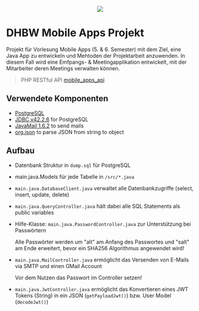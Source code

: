 <p align="center"><img src="http://www.dhbw-mannheim.de/fileadmin/templates/default/img/DHBW_d_MA_46mm_4c.svg"></p>

# DHBW Mobile Apps Projekt
Projekt für Vorlesung Mobile Apps (5. & 6. Semester) mit dem Ziel, eine Java App zu entwickeln und Mehtoden der Projektarbeit anzuwenden.
In diesem Fall wird eine Emfpangs- & Meetingapplikation entwickelt, mit der Mitarbeiter deren Meetings verwalten können.

> PHP RESTful API [mobile_apps_api](https://github.com/timof1308/mobile_apps_api)

## Verwendete Komponenten
- [PostgreSQL](https://www.postgresql.org/docs/)
- [JDBC v42.2.6](https://jdbc.postgresql.org/download.html) for PostgreSQL
- [JavaMail 1.6.2](https://github.com/javaee/javamail/releases) to send mails
- [org.json](https://github.com/stleary/JSON-java) to parse JSON from string to object

## Aufbau
- Datenbank Struktur in `dump.sql` für PostgreSQL
- main.java.Models für jede Tabelle in `/src/*.java`
- `main.java.DatabaseClient.java` verwaltet alle Datenbankzugriffe (select, insert, update, delete)
- `main.java.QueryController.java` hält dabei alle SQL Statements als public variables
- Hilfe-Klasse: `main.java.PasswordController.java` zur Unterstützung bei Passwörtern
    
    Alle Passwörter werden um "alt" am Anfang des Passwortes und "salt" am Ende erweitert, bevor ein SHA256 Algorithmus angewendet wird!
- `main.java.MailController.java` ermöglicht das Versenden von E-Mails via SMTP und einen GMail Account

    Vor dem Nutzen das Passwort im Controller setzen!
- `main.java.JwtController.java` ermöglicht das Konvertieren eines JWT Tokens (String) in ein JSON (`getPayloadJwt()`) bzw. User Model (`decodeJwt()`)
 